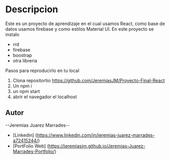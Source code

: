 # Descripcion

Este es un proyecto de aprendizaje en el cual usamos React, como base de datos usamos firebase y como estilos Material UI.
En este proyecto se instalo
* rrd
* firebase
* boostrap
* otra libreria

Pasos para reproducirlo en tu local
 1. Clona repositortio https://github.com/JeremiasJM/Proyecto-Final-React
 2. Un npm i
 3. un npm start
 4. abrir el navegador el localhost


## Autor
--Jeremias Juarez Marrades--
- [Linkedin] (https://www.linkedin.com/in/jeremias-juarez-marrades-a72415244/)
- [PortFolio Web] (https://jeremiasjm.github.io/Jeremias-Juarez-Marrades-Portfolio/)
